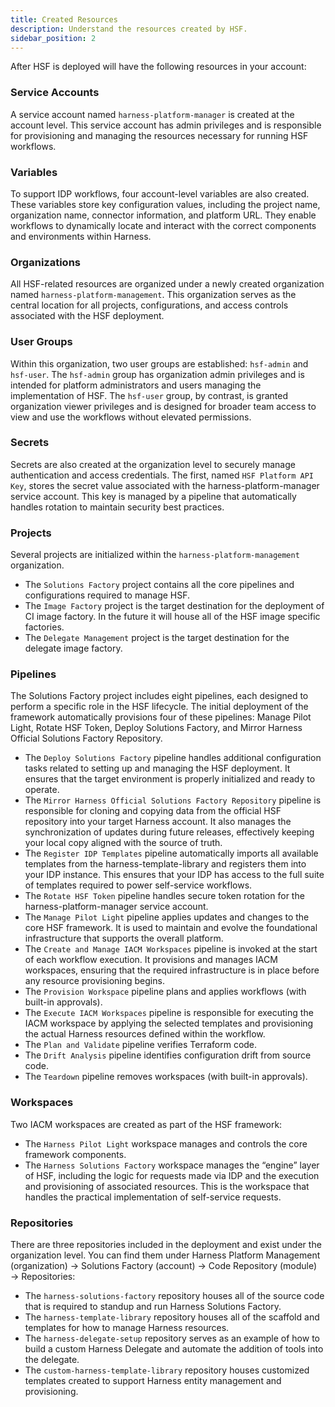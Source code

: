 ```yaml
---
title: Created Resources
description: Understand the resources created by HSF.
sidebar_position: 2
---
```


After HSF is deployed will have the following resources in your account:

### Service Accounts
A service account named `harness-platform-manager` is created at the account level. This service account has admin privileges and is responsible for provisioning and managing the resources necessary for running HSF workflows.

### Variables
To support IDP workflows, four account-level variables are also created. These variables store key configuration values, including the project name, organization name, connector information, and platform URL. They enable workflows to dynamically locate and interact with the correct components and environments within Harness.

### Organizations
All HSF-related resources are organized under a newly created organization named `harness-platform-management`. This organization serves as the central location for all projects, configurations, and access controls associated with the HSF deployment.

### User Groups
Within this organization, two user groups are established: `hsf-admin` and `hsf-user`. The `hsf-admin` group has organization admin privileges and is intended for platform administrators and users managing the implementation of HSF. The `hsf-user` group, by contrast, is granted organization viewer privileges and is designed for broader team access to view and use the workflows without elevated permissions.

### Secrets
Secrets are also created at the organization level to securely manage authentication and access credentials. The first, named `HSF Platform API Key`, stores the secret value associated with the harness-platform-manager service account. This key is managed by a pipeline that automatically handles rotation to maintain security best practices.

### Projects
Several projects are initialized within the `harness-platform-management` organization. 
- The `Solutions Factory` project contains all the core pipelines and configurations required to manage HSF.
- The `Image Factory` project is the target destination for the deployment of CI image factory. In the future it will house all of the HSF image specific factories. 
- The `Delegate Management` project is the target destination for the delegate image factory. 

### Pipelines
The Solutions Factory project includes eight pipelines, each designed to perform a specific role in the HSF lifecycle. The initial deployment of the framework automatically provisions four of these pipelines: Manage Pilot Light, Rotate HSF Token, Deploy Solutions Factory, and Mirror Harness Official Solutions Factory Repository.
- The `Deploy Solutions Factory` pipeline handles additional configuration tasks related to setting up and managing the HSF deployment. It ensures that the target environment is properly initialized and ready to operate.
- The `Mirror Harness Official Solutions Factory Repository` pipeline is responsible for cloning and copying data from the official HSF repository into your target Harness account. It also manages the synchronization of updates during future releases, effectively keeping your local copy aligned with the source of truth.
- The `Register IDP Templates` pipeline automatically imports all available templates from the harness-template-library and registers them into your IDP instance. This ensures that your IDP has access to the full suite of templates required to power self-service workflows.
- The `Rotate HSF Token` pipeline handles secure token rotation for the harness-platform-manager service account. 
- The `Manage Pilot Light` pipeline applies updates and changes to the core HSF framework. It is used to maintain and evolve the foundational infrastructure that supports the overall platform.
- The `Create and Manage IACM Workspaces` pipeline is invoked at the start of each workflow execution. It provisions and manages IACM workspaces, ensuring that the required infrastructure is in place before any resource provisioning begins.
- The `Provision Workspace` pipeline plans and applies workflows (with built-in approvals).
- The `Execute IACM Workspaces` pipeline is responsible for executing the IACM workspace by applying the selected templates and provisioning the actual Harness resources defined within the workflow.
- The `Plan and Validate` pipeline verifies Terraform code.
- The `Drift Analysis` pipeline identifies configuration drift from source code.
- The `Teardown` pipeline removes workspaces (with built-in approvals).

### Workspaces 
Two IACM workspaces are created as part of the HSF framework:
- The `Harness Pilot Light` workspace manages and controls the core framework components. 
- The `Harness Solutions Factory` workspace manages the “engine” layer of HSF, including the logic for requests made via IDP and the execution and provisioning of associated resources. This is the workspace that handles the practical implementation of self-service requests.

### Repositories
There are three repositories included in the deployment and exist under the organization level. You can find them under Harness Platform Management (organization) → Solutions Factory (account) → Code Repository (module) → Repositories:
- The `harness-solutions-factory` repository houses all of the source code that is required to standup and run Harness Solutions Factory.
- The `harness-template-library` repository houses all of the scaffold and templates for how to manage Harness resources.
- The `harness-delegate-setup` repository serves as an example of how to build a custom Harness Delegate and automate the addition of tools into the delegate.
- The `custom-harness-template-library` repository houses customized templates created to support Harness entity management and provisioning.